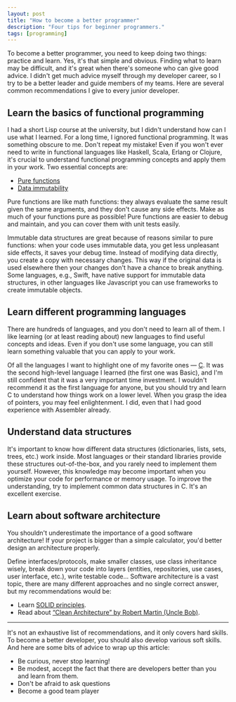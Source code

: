 ```yaml
---
layout: post
title: "How to become a better programmer"
description: "Four tips for beginner programmers."
tags: [programming]
---
```


To become a better programmer, you need to keep doing two things: practice and learn. Yes, it's that simple and obvious. Finding what to learn may be difficult, and it's great when there's someone who can give good advice. I didn't get much advice myself through my developer career, so I try to be a better leader and guide members of my teams. Here are several common recommendations I give to every junior developer.

## Learn the basics of functional programming

I had a short Lisp course at the university, but I didn't understand how can I use what I learned. For a long time, I ignored functional programming. It was something obscure to me. Don't repeat my mistake! Even if you won't ever need to write in functional languages like Haskell, Scala, Erlang or Clojure, it's crucial to understand functional programming concepts and apply them in your work. Two essential concepts are:

- [Pure functions]
- [Data immutability]

Pure functions are like math functions: they always evaluate the same result given the same arguments, and they don't cause any side effects. Make as much of your functions pure as possible! Pure functions are easier to debug and maintain, and you can cover them with unit tests easily.

Immutable data structures are great because of reasons similar to pure functions: when your code uses immutable data, you get less unpleasant side effects, it saves your debug time. Instead of modifying data directly, you create a copy with necessary changes. This way if the original data is used elsewhere then your changes don't have a chance to break anything. Some languages, e.g., Swift, have native support for immutable data structures, in other languages like Javascript you can use frameworks to create immutable objects.

## Learn different programming languages

There are hundreds of languages, and you don't need to learn all of them. I like learning (or at least reading about) new languages to find useful concepts and ideas. Even if you don't use some language, you can still learn something valuable that you can apply to your work.

Of all the languages I want to highlight one of my favorite ones — [C](#). It was the second high-level language I learned (the first one was Basic), and I'm still confident that it was a very important time investment. I wouldn't recommend it as the first language for anyone, but you should try and learn C to understand how things work on a lower level. When you grasp the idea of pointers, you may feel enlightenment. I did, even that I had good experience with Assembler already.

## Understand data structures

It's important to know how different data structures (dictionaries, lists, sets, trees, etc.) work inside. Most languages or their standard libraries provide these structures out-of-the-box, and you rarely need to implement them yourself. However, this knowledge may become important when you optimize your code for performance or memory usage. To improve the understanding, try to implement common data structures in C. It's an excellent exercise.

## Learn about software architecture

You shouldn't underestimate the importance of a good software architecture! If your project is bigger than a simple calculator, you'd better design an architecture properly.

Define interfaces/protocols, make smaller classes, use class inheritance wisely, break down your code into layers (entities, repositories, use cases, user interface, etc.), write testable code... Software architecture is a vast topic, there are many different approaches and no single correct answer, but my recommendations would be:

- Learn [SOLID principles].
- Read about [“Clean Architecture” by Robert Martin (Uncle Bob)].

----

It's not an exhaustive list of recommendations, and it only covers hard skills. To become a better developer, you should also develop various soft skills. And here are some bits of advice to wrap up this article:

- Be curious, never stop learning!
- Be modest, accept the fact that there are developers better than you and learn from them.
- Don't be afraid to ask questions
- Become a good team player

[Pure functions]: https://en.wikipedia.org/wiki/Pure_function
[Data immutability]: https://en.wikipedia.org/wiki/Immutable_object
[SOLID principles]: https://en.wikipedia.org/wiki/SOLID
[“Clean Architecture” by Robert Martin (Uncle Bob)]: https://8thlight.com/blog/uncle-bob/2012/08/13/the-clean-architecture.html
